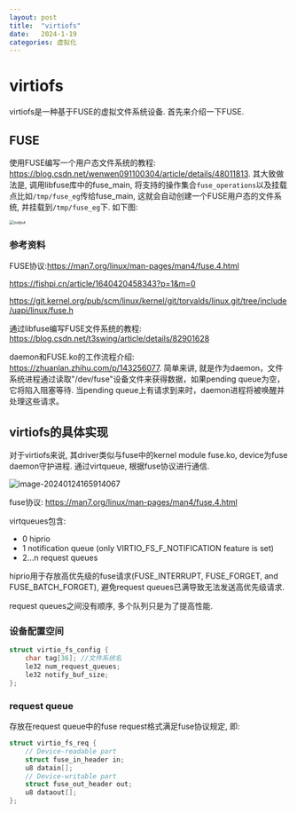 ```yaml
---
layout: post
title:  "virtiofs"
date:   2024-1-19
categories: 虚拟化
---
```


# virtiofs

virtiofs是一种基于FUSE的虚拟文件系统设备. 首先来介绍一下FUSE.

## FUSE

使用FUSE编写一个用户态文件系统的教程: https://blog.csdn.net/wenwen091100304/article/details/48011813. 其大致做法是, 调用libfuse库中的fuse_main, 将支持的操作集合`fuse_operations`以及挂载点比如`/tmp/fuse_eg`传给fuse_main, 这就会自动创建一个FUSE用户态的文件系统, 并挂载到`/tmp/fuse_eg`下. 如下图:

<img src="https://mdpics4lgw.oss-cn-beijing.aliyuncs.com/aliyun/output.png" alt="output" style="zoom: 50%;" />

### 参考资料

FUSE协议:https://man7.org/linux/man-pages/man4/fuse.4.html

https://fishpi.cn/article/1640420458343?p=1&m=0

https://git.kernel.org/pub/scm/linux/kernel/git/torvalds/linux.git/tree/include/uapi/linux/fuse.h

通过libfuse编写FUSE文件系统的教程: https://blog.csdn.net/t3swing/article/details/82901628

daemon和FUSE.ko的工作流程介绍: https://zhuanlan.zhihu.com/p/143256077. 简单来讲, 就是作为daemon，文件系统进程通过读取"/dev/fuse"设备文件来获得数据，如果pending queue为空，它将陷入阻塞等待. 当pending queue上有请求到来时，daemon进程将被唤醒并处理这些请求。

## virtiofs的具体实现

对于virtiofs来说, 其driver类似与fuse中的kernel module fuse.ko, device为fuse daemon守护进程. 通过virtqueue, 根据fuse协议进行通信.

![image-20240124165914067](https://mdpics4lgw.oss-cn-beijing.aliyuncs.com/aliyun/image-20240124165914067.png)

fuse协议: https://man7.org/linux/man-pages/man4/fuse.4.html 

virtqueues包含: 

- 0 hiprio
- 1 notification queue (only VIRTIO_FS_F_NOTIFICATION feature is set)
- 2...n request queues 

hiprio用于存放高优先级的fuse请求(FUSE_INTERRUPT, FUSE_FORGET, and FUSE_BATCH_FORGET), 避免request queues已满导致无法发送高优先级请求. 

request queues之间没有顺序, 多个队列只是为了提高性能. 

### 设备配置空间

```c
struct virtio_fs_config {
    char tag[36]; //文件系统名
    le32 num_request_queues;
    le32 notify_buf_size;
};
```

### request queue

存放在request queue中的fuse request格式满足fuse协议规定, 即:

```c
struct virtio_fs_req {
    // Device-readable part
    struct fuse_in_header in;
    u8 datain[];
    // Device-writable part
    struct fuse_out_header out;
    u8 dataout[];
};
```

